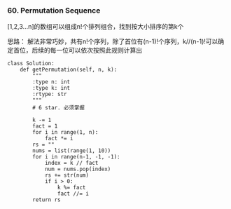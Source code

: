 ### 60. Permutation Sequence

[1,2,3...n]的数组可以组成n!个排列组合，找到按大小排序的第k个

思路： 解法非常巧妙，共有n!个序列，除了首位有(n-1)!个序列，k//(n-1)!可以确定首位，后续的每一位可以依次按照此规则计算出

```
class Solution:
    def getPermutation(self, n, k):
        """
        :type n: int
        :type k: int
        :rtype: str
        """
        # 6 star. 必须掌握

        k -= 1
        fact = 1
        for i in range(1, n):
            fact *= i
        rs = ""
        nums = list(range(1, 10))
        for i in range(n-1, -1, -1):
            index = k // fact
            num = nums.pop(index)
            rs += str(num)
            if i > 0:
                k %= fact
                fact //= i
        return rs
```
